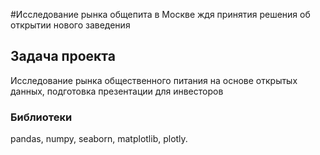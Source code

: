 #Исследование рынка общепита в Москве ждя принятия решения об открытии нового заведения
## Задача проекта
Исследование рынка общественного питания на основе открытых данных, подготовка презентации для инвесторов
### Библиотеки
pandas, numpy, seaborn, matplotlib, plotly.